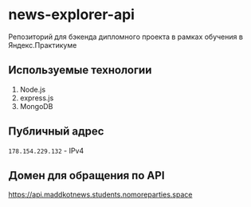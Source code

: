 # news-explorer-api
Репозиторий для бэкенда дипломного проекта в рамках обучения в Яндекс.Практикуме

## Используемые технологии

1. Node.js
2. express.js
3. MongoDB

## Публичный адрес

`178.154.229.132` - IPv4

## Домен для обращения по API

https://api.maddkotnews.students.nomoreparties.space

